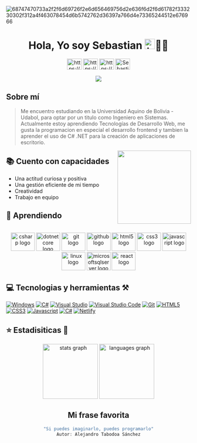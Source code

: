 ![68747470733a2f2f6d69726f2e6d656469756d2e636f6d2f6d61782f333230302f312a4f463078454d6b5742762d36397a766d4e73365244512e676966](https://user-images.githubusercontent.com/88981225/208567456-16aa3473-df7a-4ed1-8d03-b07f5fc755ab.gif)
<h1 align="center">Hola, Yo soy Sebastian <img src="https://user-images.githubusercontent.com/1303154/88677602-1635ba80-d120-11ea-84d8-d263ba5fc3c0.gif" width="28px" alt=" hola"/>👨‍💻</h1>

<div align="center">
<a href="https://www.linkedin.com/in/sebastiandurancaballero/" target="_blank"><img align="center" src="https://raw.githubusercontent.com/rahuldkjain/github-profile-readme-generator/master/src/images/icons/Social/linked-in-alt.svg" alt="https://www.linkedin.com/in/sebastiandurancaballero/" height="30" width="40" /></a>
<a href="https://www.facebook.com/profile.php?id=100005727317608&mibextid=ZbWKwL" target="_blank"><img align="center" src="https://raw.githubusercontent.com/rahuldkjain/github-profile-readme-generator/master/src/images/icons/Social/facebook.svg" alt="https://www.facebook.com/profile.php?id=100005727317608&mibextid=ZbWKwL" height="30" width="40" /></a>
<a href="https://www.instagram.com/sebastian_172_duran_/" target="_blank"><img align="center" src="https://raw.githubusercontent.com/rahuldkjain/github-profile-readme-generator/master/src/images/icons/Social/instagram.svg" alt="https://www.instagram.com/sebastian_172_duran_/" height="30" width="40" /></a>
<a href="https://discord.gg/Sebastian Duran Caballero#4747" target="_blank"><img align="center" src="https://raw.githubusercontent.com/rahuldkjain/github-profile-readme-generator/master/src/images/icons/Social/discord.svg" alt="Sebastian Duran Caballero#4747" height="30" width="40" /></a>
</div> </br>
<div align="center">
  <img src="https://profile-counter.glitch.me/sebastianDuranC/count.svg?"  />
</div>

## Sobre mí
>Me encuentro estudiando en la Universidad Aquino de Bolivia - Udabol, para optar por un titulo como Ingeniero en Sistemas.</br>
Actualmente estoy aprendiendo Tecnologías de Desarrollo Web, me gusta la programacion en especial el desarrollo frontend y tambien la aprender el uso de C# .NET para la creación de aplicaciones de escritorio.

<img align="right" height="200" src="https://media.giphy.com/media/H3JHrs7JC6duvenDW8/giphy.gif"  />

## 📚 Cuento con capacidades </br>
* Una actitud curiosa y positiva </br>
* Una gestión eficiente de mi tiempo </br>
* Creatividad </br>
* Trabajo en equipo

## 🧠 Aprendiendo
<br clear="both">

<div align="center">
  <img src="https://cdn.jsdelivr.net/gh/devicons/devicon/icons/csharp/csharp-original.svg" height="50" width="65" alt="csharp logo"  />
  <img src="https://cdn.jsdelivr.net/gh/devicons/devicon/icons/dotnetcore/dotnetcore-original.svg" height="50" width="65" alt="dotnetcore logo"  />
  <img src="https://cdn.jsdelivr.net/gh/devicons/devicon/icons/git/git-original.svg" height="50" width="65" alt="git logo"  />
  <img src="https://cdn.jsdelivr.net/gh/devicons/devicon/icons/github/github-original.svg" height="50" width="65" alt="github logo"  />
  <img src="https://cdn.jsdelivr.net/gh/devicons/devicon/icons/html5/html5-original.svg" height="50" width="65" alt="html5 logo"  />
  <img src="https://cdn.jsdelivr.net/gh/devicons/devicon/icons/css3/css3-original.svg" height="50" width="65" alt="css3 logo"  />
  <img src="https://cdn.jsdelivr.net/gh/devicons/devicon/icons/javascript/javascript-original.svg" height="50" width="65" alt="javascript logo"  />
  <img src="https://cdn.jsdelivr.net/gh/devicons/devicon/icons/linux/linux-original.svg" height="50" width="65" alt="linux logo"  />
  <img src="https://cdn.jsdelivr.net/gh/devicons/devicon/icons/microsoftsqlserver/microsoftsqlserver-plain.svg" height="50" width="65" alt="microsoftsqlserver logo"  />
  <img src="https://cdn.jsdelivr.net/gh/devicons/devicon/icons/react/react-original.svg" height="50" width="65" alt="react logo"  />
</div>

###

## 💻 Tecnologias y herramientas ⚒️
[![Windows](https://img.shields.io/badge/Windows-0078D6?style=for-the-badge&logo=windows&logoColor=white)](https://www.microsoft.com/es-es/windows?r=1)
[![C#](https://img.shields.io/badge/C%23-239120?style=for-the-badge&logo=c-sharp&logoColor=white)](https://learn.microsoft.com/en-us/dotnet/csharp/)
[![Visual Studio](https://img.shields.io/badge/Visual_Studio-5C2D91?style=for-the-badge&logo=visual%20studio&logoColor=white)](https://visualstudio.microsoft.com/es/vs/)
[![Visual Studio Code](https://img.shields.io/badge/Visual_Studio_Code-0078D4?style=for-the-badge&logo=visual%20studio%20code&logoColor=white)](https://code.visualstudio.com/)
[![Git](https://img.shields.io/badge/GIT-E44C30?style=for-the-badge&logo=git&logoColor=white)](https://git-scm.com/book/en/v2)
[![HTML5](https://img.shields.io/badge/HTML5-E34F26?style=for-the-badge&logo=html5&logoColor=white)](https://developer.mozilla.org/en-US/docs/Web/HTML)
[![CSS3](https://img.shields.io/badge/CSS3-1572B6?style=for-the-badge&logo=css3&logoColor=white)](https://www.w3schools.com/css/default.asp)
[![Javascript](https://img.shields.io/badge/JavaScript-F7DF1E?style=for-the-badge&logo=javascript&logoColor=black)](https://devdocs.io/javascript/)
[![C#](https://img.shields.io/badge/.NET-5C2D91?style=for-the-badge&logo=.net&logoColor=white)](https://learn.microsoft.com/es-es/dotnet/)
[![Netlify](https://img.shields.io/badge/Netlify-00C7B7?style=for-the-badge&logo=netlify&logoColor=white)](https://www.netlify.com/)

## ⭐ Estadisiticas 🎢
<div align="center">
<img src="https://github-readme-stats.vercel.app/api?hide_title=false&hide_rank=false&show_icons=true&include_all_commits=true&count_private=true&disable_animations=false&theme=dracula&locale=en&hide_border=false&username=sebastianDuranC" height="150" alt="stats graph"  />
  <img src="https://github-readme-stats.vercel.app/api/top-langs?locale=en&hide_title=false&layout=compact&card_width=320&langs_count=5&theme=dracula&hide_border=false&username=sebastianDuranC" height="150" alt="languages graph"  />
</div>

<div align="center">
  
  ## Mi frase favorita
  ```js
  "Si puedes imaginarlo, puedes programarlo"
  Autor: Alejandro Tabodoa Sánchez
  ```
<div/>
